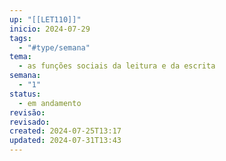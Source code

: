 ```yaml
---
up: "[[LET110]]"
inicio: 2024-07-29
tags:
  - "#type/semana"
tema:
  - as funções sociais da leitura e da escrita
semana:
  - "1"
status:
  - em andamento
revisão: 
revisado: 
created: 2024-07-25T13:17
updated: 2024-07-31T13:43
---
```

